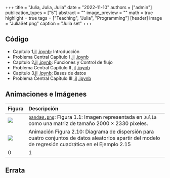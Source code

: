 +++
title = "Julia, Julia, Julia"
date = "2022-11-10"
authors = ["admin"]
publication_types = ["5"]
abstract = ""
image_preview = ""
math = true
highlight = true
tags = ["Teaching", "Julia", "Programming"]
[header]
image = "JuliaSet.png"
caption = "Julia set"
+++

## Código

* Capítulo 1[.jl](https://alexrojas.netlify.com/code/Julia/JCap1.py) [.ipynb](https://alexrojas.netlify.com/code/Julia/JCap1.ipynb): Introducción 
* Problema Central Capítulo I [.jl](https://alexrojas.netlify.com/code/Julia/JProbCentral1.py) [.ipynb](https://alexrojas.netlify.com/code/Julia/JProbCentral1.ipynb)
* Capítulo 2[.jl](https://alexrojas.netlify.com/code/Julia/JCap2.py) [.ipynb](https://alexrojas.netlify.com/code/Julia/JCap2.ipynb): Funciones y Control de flujo 
* Problema Central Capítulo II [.jl](https://alexrojas.netlify.com/code/Julia/JProbCentral2.py) [.ipynb](https://alexrojas.netlify.com/code/Julia/JProbCentral2.ipynb)
* Capítulo 3[.jl](https://alexrojas.netlify.com/code/Julia/JCap3.py) [.ipynb](https://alexrojas.netlify.com/code/Julia/JCap3.ipynb): Bases de datos
* Problema Central Capítulo III [.jl](https://alexrojas.netlify.com/code/Julia/JProbCentral3.py) [.ipynb](https://alexrojas.netlify.com/code/Julia/JProbCentral3.ipynb)


## Animaciones e Imágenes

Figura  | Descripción
:------ | :------
![](https://alexrojas.netlify.com/media/Julia/panda0.png) | [`panda0.png`](https://alexrojas.netlify.com/media/Julia/panda0.png): Figura 1.1: Imagen representada en `Julia` como una matriz de tamaño 2000 $\times$ 2330 píxeles.
![](https://alexrojas.netlify.com/media/Julia/Julia_expx2Taylor.gif) | Animación Figura 2.10: Diagrama de dispersión para cuatro conjuntos de datos aleatorios apartir del modelo de regresión cuadrática en el Ejemplo 2.15 
0 | 1


## Errata



